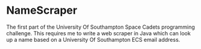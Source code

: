 NameScraper
===========

The first part of the University Of Southampton Space Cadets programming challenge. This requires me to write a web scraper in Java which can look up a name based on a University Of Southampton ECS email address.
